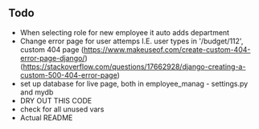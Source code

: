 ## Todo
- When selecting role for new employee it auto adds department
- Change error page for user attemps I.E. user types in '/budget/112', custom 404 page (https://www.makeuseof.com/create-custom-404-error-page-django/) (https://stackoverflow.com/questions/17662928/django-creating-a-custom-500-404-error-page)
- set up database for live page, both in employee_manag - settings.py and mydb
- DRY OUT THIS CODE
- check for all unused vars
- Actual README